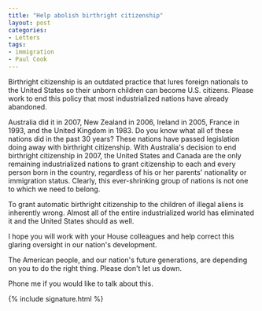 ```yaml
---
title: "Help abolish birthright citizenship"
layout: post
categories:
- Letters
tags:
- immigration
- Paul Cook
---
```


Birthright citizenship is an outdated practice that lures foreign nationals to the United States so their unborn children can become U.S. citizens. Please work to end this policy that most industrialized nations have already abandoned.

Australia did it in 2007, New Zealand in 2006, Ireland in 2005, France in 1993, and the United Kingdom in 1983. Do you know what all of these nations did in the past 30 years? These nations have passed legislation doing away with birthright citizenship. With Australia's decision to end birthright citizenship in 2007, the United States and Canada are the only remaining industrialized nations to grant citizenship to each and every person born in the country, regardless of his or her parents' nationality or immigration status. Clearly, this ever-shrinking group of nations is not one to which we need to belong.

To grant automatic birthright citizenship to the children of illegal aliens is inherently wrong. Almost all of the entire industrialized world has eliminated it and the United States should as well.

I hope you will work with your House colleagues and help correct this glaring oversight in our nation's development.

The American people, and our nation's future generations, are depending on you to do the right thing. Please don't let us down.

Phone me if you would like to talk about this.

{% include signature.html %}
